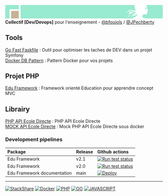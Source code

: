 ![separe](https://github.com/studoo-app/.github/blob/main/profile/studoo-banner-logo.png) \
**Collectif [Dev/Devops]** pour l'enseignement - <a href="https://github.com/bfoujols" target="_blank">@bfoujols</a> / <a href="https://github.com/JPechberty" target="_blank">@JPechberty</a> 

## Tools

[Go Fast Faskfile](https://github.com/studoo-app/go-fast-taskfile) : Outil pour optimiser les taches de DEV dans un projet Symfony \
[Docker DB Pattern](https://github.com/studoo-app/docker-db-pattern) : Pattern Docker pour vos projets


## Projet PHP

[Edu Framework](https://github.com/studoo-app/edu-framework) : Framework orienté Education pour apprendre concept MVC

## Librairy

[PHP API Ecole Directe](https://github.com/studoo-app/ecole-directe-api) : PHP API Ecole Directe \
[MOCK API Ecole Directe](https://github.com/studoo-app/mock-ecole-directe-api) : Mock PHP API Ecole Directe sous docker

### Development pipelines

| Package  | Release         | Github actions         |
| :------- | :--------------------- |:--------------------- |
| Edu Framework | v2.1 | [![Run test status](https://github.com/studoo-app/edu-framework/actions/workflows/testing.yml/badge.svg?branch=2.1)](https://github.com/studoo-app/edu-framework) |
| Edu Framework | v2.0 | [![Run test status](https://github.com/studoo-app/edu-framework/actions/workflows/testing.yml/badge.svg?branch=2.0)](https://github.com/studoo-app/edu-framework) |
| Edu Framework documentation | main | [![Deploy](https://github.com/studoo-app/edu-framework-doc/actions/workflows/deploy.yml/badge.svg)](https://github.com/studoo-app/edu-framework-doc) |

____
[![StackShare](http://img.shields.io/badge/tech-stack-0690fa.svg?style=flat)](https://stackshare.io/studoo/studoo)
[![Docker](https://img.shields.io/static/v1?label=&message=Docker&color=2496ED&logo=docker&logoColor=FFFFFF)](https://docker.com/)
[![PHP](https://img.shields.io/static/v1?label=&message=PHP&color=777BB4&logo=php&logoColor=FFFFFF)](https://www.php.net/)
[![GO](https://img.shields.io/static/v1?label=&message=GO&color=76d3fe&logo=go&logoColor=FFFFFF)](https://go.dev/)
[![JAVASCRIPT](https://img.shields.io/static/v1?label=&message=JAVASCRIPT&color=F0DB4F&logo=javascript&logoColor=323330)](https://go.dev/)




